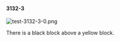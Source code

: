 #### 3132-3
![test-3132-3-0.png](https://github.com/lil-lab/nlvr/raw/master/nlvr/test/images/3/test-3132-3-0.png "test-3132-3-0.png")

There is a black block above a yellow block.